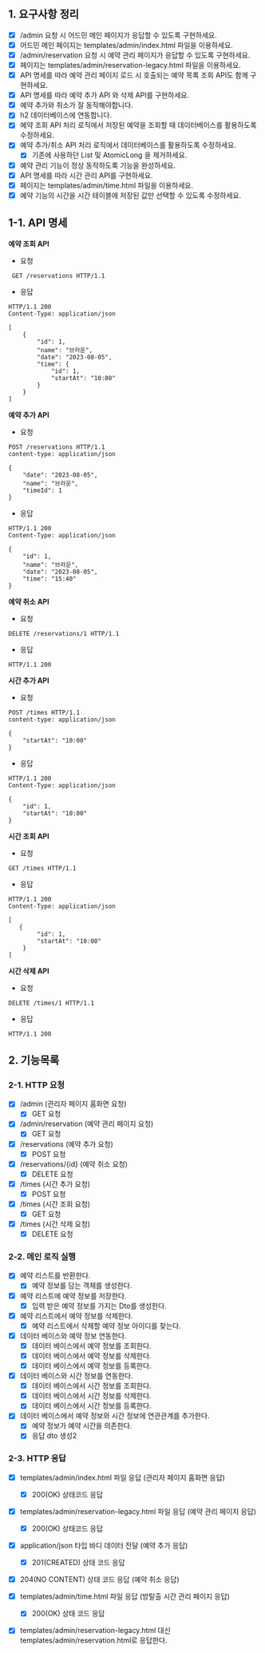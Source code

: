 ## 1. 요구사항 정리
- [x] /admin 요청 시 어드민 메인 페이지가 응답할 수 있도록 구현하세요.
- [x] 어드민 메인 페이지는 templates/admin/index.html 파일을 이용하세요.
- [x] /admin/reservation 요청 시 예약 관리 페이지가 응답할 수 있도록 구현하세요.
- [x] 페이지는 templates/admin/reservation-legacy.html 파일을 이용하세요.
- [x] API 명세를 따라 예약 관리 페이지 로드 시 호출되는 예약 목록 조회 API도 함께 구현하세요.
- [x] API 명세를 따라 예약 추가 API 와 삭제 API를 구현하세요.
- [x] 예약 추가와 취소가 잘 동작해야합니다.
- [x] h2 데이터베이스에 연동합니다.
- [x] 예약 조회 API 처리 로직에서 저장된 예약을 조회할 때 데이터베이스를 활용하도록 수정하세요.
- [x] 예약 추가/취소 API 처리 로직에서 데이터베이스를 활용하도록 수정하세요. 
  - [x] 기존에 사용하던 List 및 AtomicLong 을 제거하세요.
- [x] 예약 관리 기능이 정상 동작하도록 기능을 완성하세요.
- [x] API 명세를 따라 시간 관리 API를 구현하세요.
- [x] 페이지는 templates/admin/time.html 파일을 이용하세요.
- [x] 예약 기능의 시간을 시간 테이블에 저장된 값만 선택할 수 있도록 수정하세요.

## 1-1. API 명세 
**예약 조회 API**
- 요청
```
 GET /reservations HTTP/1.1
```
- 응답 
```
HTTP/1.1 200 
Content-Type: application/json

[
    {
        "id": 1,
        "name": "브라운",
        "date": "2023-08-05",
        "time": {
            "id": 1,
            "startAt": "10:00"
        }
    }
]

```

**예약 추가 API**

- 요청
```
POST /reservations HTTP/1.1
content-type: application/json

{
    "date": "2023-08-05",
    "name": "브라운",
    "timeId": 1
}
```
- 응답 

```
HTTP/1.1 200 
Content-Type: application/json

{
    "id": 1,
    "name": "브라운",
    "date": "2023-08-05",
    "time": "15:40"
}
```

**예약 취소 API**
- 요청
```
DELETE /reservations/1 HTTP/1.1
```
- 응답
```
HTTP/1.1 200
```

**시간 추가 API**
- 요청
```
POST /times HTTP/1.1
content-type: application/json

{
    "startAt": "10:00"
}
```

- 응답
```
HTTP/1.1 200
Content-Type: application/json

{
    "id": 1,
    "startAt": "10:00"
}

```

**시간 조회 API**
- 요청
```
GET /times HTTP/1.1
```

- 응답
```
HTTP/1.1 200 
Content-Type: application/json

[
   {
        "id": 1,
        "startAt": "10:00"
    }
]
```

**시간 삭제 API**

- 요청
```
DELETE /times/1 HTTP/1.1
```
- 응답
```
HTTP/1.1 200
```

## 2. 기능목록

### 2-1. HTTP 요청
- [x] /admin (관리자 페이지 홈화면 요청) 
  - [x] GET 요청
- [x] /admin/reservation (예약 관리 페이지 요청)
  - [x] GET 요청
- [x] /reservations (예약 추가 요청)
  - [x] POST 요청 
- [x] /reservations/{id} (예약 취소 요청)
  - [x] DELETE 요청
- [x] /times (시간 추가 요청)
  - [x] POST 요청
- [x] /times (시간 조회 요청)
  - [x] GET 요청
- [x] /times (시간 삭제 요청)
  - [x] DELETE 요청

### 2-2. 메인 로직 실행
- [x] 예약 리스트를 반환한다.
  - [x] 예약 정보를 담는 객체를 생성한다.
- [x] 예약 리스트에 예약 정보를 저장한다.
  - [x] 입력 받은 예약 정보를 가지는 Dto를 생성한다.
- [x] 예약 리스트에서 예약 정보를 삭제한다.
  - [x] 예약 리스트에서 삭제할 예약 정보 아이디를 찾는다.
- [x] 데이터 베이스와 예약 정보 연동한다.
  - [x] 데이터 베이스에서 예약 정보를 조회한다.
  - [x] 데이터 베이스에서 예약 정보를 삭제한다.
  - [x] 데이터 베이스에서 예약 정보를 등록한다.
- [x] 데이터 베이스와 시간 정보를 연동한다.
  - [x] 데이터 베이스에서 시간 정보를 조회한다.
  - [x] 데이터 베이스에서 시간 정보를 삭제한다.
  - [x] 데이터 베이스에서 시간 정보를 등록한다.
- [x] 데이터 베이스에서 예약 정보와 시간 정보에 연관관계를 추가한다.
  - [x] 예약 정보가 예약 시간을 의존한다. 
  - [x] 응답 dto 생성2

### 2-3. HTTP 응답
- [x] templates/admin/index.html 파일 응답 (관리자 페이지 홈화면 응답)
  - [x] 200(OK) 상태코드 응답
- [x] templates/admin/reservation-legacy.html 파일 응답 (예약 관리 페이지 응답)
  - [x] 200(OK) 상태코드 응답
- [x] application/json 타입 바디 데이터 전달 (예약 추가 응답)
  - [x] 201(CREATED) 상태 코드 응답
- [x] 204(NO CONTENT) 상태 코드 응답 (예약 취소 응답)
- [x] templates/admin/time.html 파일 응답 (방탈출 시간 관리 페이지 응답)
  - [x] 200(OK) 상태 코드 응답
- [x] templates/admin/reservation-legacy.html 대신 templates/admin/reservation.html로 응답한다.

